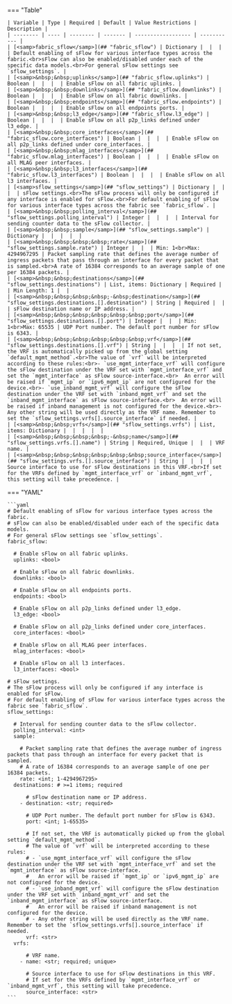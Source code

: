 <!--
  ~ Copyright (c) 2024 Arista Networks, Inc.
  ~ Use of this source code is governed by the Apache License 2.0
  ~ that can be found in the LICENSE file.
  -->
=== "Table"

    | Variable | Type | Required | Default | Value Restrictions | Description |
    | -------- | ---- | -------- | ------- | ------------------ | ----------- |
    | [<samp>fabric_sflow</samp>](## "fabric_sflow") | Dictionary |  |  |  | Default enabling of sFlow for various interface types across the fabric.<br>sFlow can also be enabled/disabled under each of the specific data models.<br>For general sFlow settings see `sflow_settings`. |
    | [<samp>&nbsp;&nbsp;uplinks</samp>](## "fabric_sflow.uplinks") | Boolean |  |  |  | Enable sFlow on all fabric uplinks. |
    | [<samp>&nbsp;&nbsp;downlinks</samp>](## "fabric_sflow.downlinks") | Boolean |  |  |  | Enable sFlow on all fabric downlinks. |
    | [<samp>&nbsp;&nbsp;endpoints</samp>](## "fabric_sflow.endpoints") | Boolean |  |  |  | Enable sFlow on all endpoints ports. |
    | [<samp>&nbsp;&nbsp;l3_edge</samp>](## "fabric_sflow.l3_edge") | Boolean |  |  |  | Enable sFlow on all p2p_links defined under l3_edge. |
    | [<samp>&nbsp;&nbsp;core_interfaces</samp>](## "fabric_sflow.core_interfaces") | Boolean |  |  |  | Enable sFlow on all p2p_links defined under core_interfaces. |
    | [<samp>&nbsp;&nbsp;mlag_interfaces</samp>](## "fabric_sflow.mlag_interfaces") | Boolean |  |  |  | Enable sFlow on all MLAG peer interfaces. |
    | [<samp>&nbsp;&nbsp;l3_interfaces</samp>](## "fabric_sflow.l3_interfaces") | Boolean |  |  |  | Enable sFlow on all l3 interfaces. |
    | [<samp>sflow_settings</samp>](## "sflow_settings") | Dictionary |  |  |  | sFlow settings.<br>The sFlow process will only be configured if any interface is enabled for sFlow.<br>For default enabling of sFlow for various interface types across the fabric see `fabric_sflow`. |
    | [<samp>&nbsp;&nbsp;polling_interval</samp>](## "sflow_settings.polling_interval") | Integer |  |  |  | Interval for sending counter data to the sFlow collector. |
    | [<samp>&nbsp;&nbsp;sample</samp>](## "sflow_settings.sample") | Dictionary |  |  |  |  |
    | [<samp>&nbsp;&nbsp;&nbsp;&nbsp;rate</samp>](## "sflow_settings.sample.rate") | Integer |  |  | Min: 1<br>Max: 4294967295 | Packet sampling rate that defines the average number of ingress packets that pass through an interface for every packet that is sampled.<br>A rate of 16384 corresponds to an average sample of one per 16384 packets. |
    | [<samp>&nbsp;&nbsp;destinations</samp>](## "sflow_settings.destinations") | List, items: Dictionary | Required |  | Min Length: 1 |  |
    | [<samp>&nbsp;&nbsp;&nbsp;&nbsp;-&nbsp;destination</samp>](## "sflow_settings.destinations.[].destination") | String | Required |  |  | sFlow destination name or IP address. |
    | [<samp>&nbsp;&nbsp;&nbsp;&nbsp;&nbsp;&nbsp;port</samp>](## "sflow_settings.destinations.[].port") | Integer |  |  | Min: 1<br>Max: 65535 | UDP Port number. The default port number for sFlow is 6343. |
    | [<samp>&nbsp;&nbsp;&nbsp;&nbsp;&nbsp;&nbsp;vrf</samp>](## "sflow_settings.destinations.[].vrf") | String |  |  |  | If not set, the VRF is automatically picked up from the global setting `default_mgmt_method`.<br>The value of `vrf` will be interpreted according to these rules:<br>- `use_mgmt_interface_vrf` will configure the sFlow destination under the VRF set with `mgmt_interface_vrf` and set the `mgmt_interface` as sFlow source-interface.<br>  An error will be raised if `mgmt_ip` or `ipv6_mgmt_ip` are not configured for the device.<br>- `use_inband_mgmt_vrf` will configure the sFlow destination under the VRF set with `inband_mgmt_vrf` and set the `inband_mgmt_interface` as sFlow source-interface.<br>  An error will be raised if inband management is not configured for the device.<br>- Any other string will be used directly as the VRF name. Remember to set the `sflow_settings.vrfs[].source_interface` if needed. |
    | [<samp>&nbsp;&nbsp;vrfs</samp>](## "sflow_settings.vrfs") | List, items: Dictionary |  |  |  |  |
    | [<samp>&nbsp;&nbsp;&nbsp;&nbsp;-&nbsp;name</samp>](## "sflow_settings.vrfs.[].name") | String | Required, Unique |  |  | VRF name. |
    | [<samp>&nbsp;&nbsp;&nbsp;&nbsp;&nbsp;&nbsp;source_interface</samp>](## "sflow_settings.vrfs.[].source_interface") | String |  |  |  | Source interface to use for sFlow destinations in this VRF.<br>If set for the VRFs defined by `mgmt_interface_vrf` or `inband_mgmt_vrf`, this setting will take precedence. |

=== "YAML"

    ```yaml
    # Default enabling of sFlow for various interface types across the fabric.
    # sFlow can also be enabled/disabled under each of the specific data models.
    # For general sFlow settings see `sflow_settings`.
    fabric_sflow:

      # Enable sFlow on all fabric uplinks.
      uplinks: <bool>

      # Enable sFlow on all fabric downlinks.
      downlinks: <bool>

      # Enable sFlow on all endpoints ports.
      endpoints: <bool>

      # Enable sFlow on all p2p_links defined under l3_edge.
      l3_edge: <bool>

      # Enable sFlow on all p2p_links defined under core_interfaces.
      core_interfaces: <bool>

      # Enable sFlow on all MLAG peer interfaces.
      mlag_interfaces: <bool>

      # Enable sFlow on all l3 interfaces.
      l3_interfaces: <bool>

    # sFlow settings.
    # The sFlow process will only be configured if any interface is enabled for sFlow.
    # For default enabling of sFlow for various interface types across the fabric see `fabric_sflow`.
    sflow_settings:

      # Interval for sending counter data to the sFlow collector.
      polling_interval: <int>
      sample:

        # Packet sampling rate that defines the average number of ingress packets that pass through an interface for every packet that is sampled.
        # A rate of 16384 corresponds to an average sample of one per 16384 packets.
        rate: <int; 1-4294967295>
      destinations: # >=1 items; required

          # sFlow destination name or IP address.
        - destination: <str; required>

          # UDP Port number. The default port number for sFlow is 6343.
          port: <int; 1-65535>

          # If not set, the VRF is automatically picked up from the global setting `default_mgmt_method`.
          # The value of `vrf` will be interpreted according to these rules:
          # - `use_mgmt_interface_vrf` will configure the sFlow destination under the VRF set with `mgmt_interface_vrf` and set the `mgmt_interface` as sFlow source-interface.
          #   An error will be raised if `mgmt_ip` or `ipv6_mgmt_ip` are not configured for the device.
          # - `use_inband_mgmt_vrf` will configure the sFlow destination under the VRF set with `inband_mgmt_vrf` and set the `inband_mgmt_interface` as sFlow source-interface.
          #   An error will be raised if inband management is not configured for the device.
          # - Any other string will be used directly as the VRF name. Remember to set the `sflow_settings.vrfs[].source_interface` if needed.
          vrf: <str>
      vrfs:

          # VRF name.
        - name: <str; required; unique>

          # Source interface to use for sFlow destinations in this VRF.
          # If set for the VRFs defined by `mgmt_interface_vrf` or `inband_mgmt_vrf`, this setting will take precedence.
          source_interface: <str>
    ```
